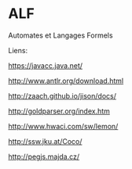 ALF
===

Automates et Langages Formels

Liens:

https://javacc.java.net/

http://www.antlr.org/download.html

http://zaach.github.io/jison/docs/

http://goldparser.org/index.htm

http://www.hwaci.com/sw/lemon/

http://ssw.jku.at/Coco/

http://pegjs.majda.cz/


